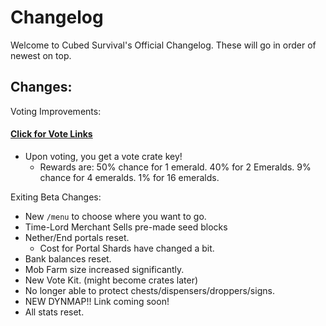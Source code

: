 # Changelog

Welcome to Cubed Survival's Official Changelog. These will go in order of newest on top. 

Changes:
-

Voting Improvements:
#### [Click for Vote Links](http://mc.chew.pw/index.php?threads/official-vote-links.6/)
- Upon voting, you get a vote crate key!
  - Rewards are: 50% chance for 1 emerald. 40% for 2 Emeralds. 9% chance for 4 emeralds. 1% for 16 emeralds.
  

Exiting Beta Changes:
- New `/menu` to choose where you want to go.
- Time-Lord Merchant Sells pre-made seed blocks
- Nether/End portals reset.
  - Cost for Portal Shards have changed a bit. 
- Bank balances reset.
- Mob Farm size increased significantly. 
- New Vote Kit. (might become crates later)
- No longer able to protect chests/dispensers/droppers/signs.
- NEW DYNMAP!! Link coming soon!
- All stats reset.
